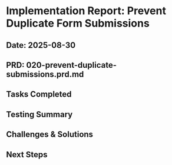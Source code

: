 # Implementation Report: Prevent Duplicate Form Submissions
## Date: 2025-08-30
## PRD: 020-prevent-duplicate-submissions.prd.md

## Tasks Completed

## Testing Summary

## Challenges & Solutions

## Next Steps
